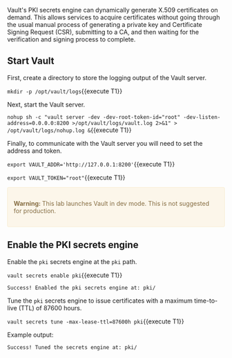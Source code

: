 Vault's PKI secrets engine can dynamically generate X.509 certificates
on demand. This allows services to acquire certificates without going
through the usual manual process of generating a private key and
Certificate Signing Request (CSR), submitting to a CA, and then waiting
for the verification and signing process to complete.

## Start Vault


First, create a directory to store the logging output of the Vault server.

`mkdir -p /opt/vault/logs`{{execute T1}}

Next, start the Vault server. 

`nohup sh -c "vault server -dev -dev-root-token-id="root" -dev-listen-address=0.0.0.0:8200 >/opt/vault/logs/vault.log 2>&1" > /opt/vault/logs/nohup.log &`{{execute T1}}

Finally, to communicate with the Vault server you will need to set the address and token. 

`export VAULT_ADDR='http://127.0.0.1:8200'`{{execute T1}}

`export VAULT_TOKEN="root"`{{execute T1}}

<div style="background-color:#fcf6ea; color:#866d42; border:1px solid #f8ebcf; padding:1em; border-radius:3px;">
  <p><strong>Warning: </strong>
  This lab launches Vault in dev mode. This is not suggested for production.
</p></div>

## Enable the PKI secrets engine

Enable the `pki` secrets engine at the `pki` path.

`vault secrets enable pki`{{execute T1}}

```
Success! Enabled the pki secrets engine at: pki/
```

Tune the `pki` secrets engine to issue certificates with a maximum
time-to-live (TTL) of 87600 hours.

`vault secrets tune -max-lease-ttl=87600h pki`{{execute T1}}

Example output:

```
Success! Tuned the secrets engine at: pki/
```